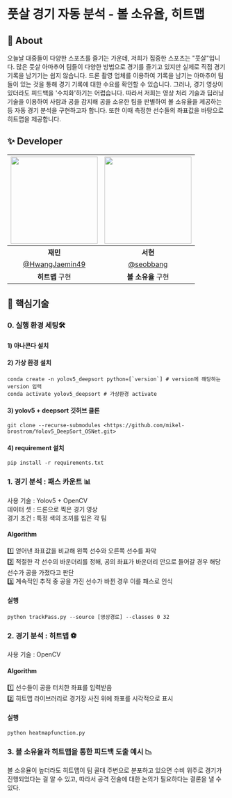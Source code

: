 # 풋살 경기 자동 분석 - 볼 소유율, 히트맵
## 💭 About
오늘날 대중들이 다양한 스포츠를 즐기는 가운데, 저희가 집중한 스포츠는 "풋살"입니다. 많은 풋살 아마추어 팀들이 다양한 방법으로 경기를 즐기고 있지만 실제로 직접 경기 기록을 남기기는 쉽지 않습니다. 드론 촬영 업체를 이용하여 기록을 남기는 아마추어 팀들이 있는 것을 통해 경기 기록에 대한 수요를 확인할 수 있습니다. 그러나, 경기 영상이 있더라도 피드백을 '수치화'하기는 어렵습니다. 따라서 저희는 영상 처리 기술과 딥러닝 기술을 이용하여 사람과 공을 감지해 공을 소유한 팀을 판별하여 볼 소유율을 제공하는 등 자동 경기 분석을 구현하고자 합니다. 또한 이때 측정한 선수들의 좌표값을 바탕으로 히트맵을 제공합니다.

## ✨ Developer
| <img src="https://avatars.githubusercontent.com/u/97292379?v=4" width="200" height="200"/> | <img src="https://avatars.githubusercontent.com/u/97084864?v=4" width="200" height="200" /> |
| :---: | :---: |
| <div align = "center"><b>재민</b></div> | <div align = "center"><b>서현</b></div> |
| [@HwangJaemin49](https://github.com/HwangJaemin49) | [@seobbang](https://github.com/seobbang) |
| **히트맵** 구현 | **볼 소유율** 구현|

## 💙 핵심기술
### 0. 실행 환경 세팅🛠
#### 1) 아나콘다 설치
#### 2) 가상 환경 설치
```
conda create -n yolov5_deepsort python=[`version`] # version에 해당하는 version 입력
conda activate yolov5_deepsort # 가상환경 activate
```
#### 3) yolov5 + deepsort 깃허브 클론
```
git clone --recurse-submodules <https://github.com/mikel-brostrom/Yolov5_DeepSort_OSNet.git>
```
#### 4) requirement 설치
```
pip install -r requirements.txt
```

### 1. 경기 분석 : 패스 카운트 📊<br>
사용 기술 : Yolov5 + OpenCV<br>
데이터 셋 : 드론으로 찍은 경기 영상<br>
경기 조건 : 특정 색의 조끼를 입은 각 팀<br>
#### Algorithm
1️⃣ 얻어낸 좌표값을 비교해 왼쪽 선수와 오른쪽 선수를 파악<br/>
2️⃣ 적절한 각 선수의 바운더리를 정해, 공의 좌표가 바운더리 안으로 들어갈 경우 해당 선수가 공을 가졌다고 판단<br/>
3️⃣ 계속적인 추적 중 공을 가진 선수가 바뀐 경우 이를 패스로 인식


#### 실행
```
python trackPass.py --source [영상경로] --classes 0 32
```

### 2. 경기 분석 : 히트맵 ⚽<br>
사용 기술 : OpenCV<br>

#### Algorithm
1️⃣ 선수들이 공을 터치한 좌표를 입력받음<br/>
2️⃣ 히트맵 라이브러리로 경기장 사진 위에 좌표를 시각적으로 표시

#### 실행
```
python heatmapfunction.py
```

### 3. 볼 소유율과 히트맵을 통한 피드백 도출 예시 📉
볼 소유율이 높더라도 히트맵이 팀 골대 주변으로 분포하고 있으면 수비 위주로 경기가 진행되었다는 걸 알 수 있고, 따라서 공격 전술에 대한 논의가 필요하다는 결론을 낼 수 있다.
